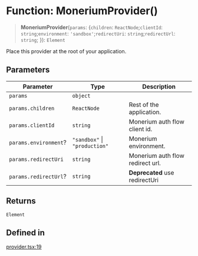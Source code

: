 # Function: MoneriumProvider()

> **MoneriumProvider**(`params`: \{`children`: `ReactNode`;`clientId`: `string`;`environment`: `'sandbox'`;`redirectUri`: `string`;`redirectUrl`: `string`; \}): `Element`

Place this provider at the root of your application.

## Parameters

| Parameter | Type | Description |
| ------ | ------ | ------ |
| `params` | `object` |  |
| `params.children` | `ReactNode` | Rest of the application. |
| `params.clientId` | `string` | Monerium auth flow client id. |
| `params.environment`? | `"sandbox"` \| `"production"` | Monerium environment. |
| `params.redirectUri` | `string` | Monerium auth flow redirect url. |
| `params.redirectUrl`? | `string` | **Deprecated** use redirectUri |

## Returns

`Element`

## Defined in

[provider.tsx:19](https://github.com/monerium/js-monorepo/blob/main/packages/sdk-react-provider/src/lib/provider.tsx#L19)
